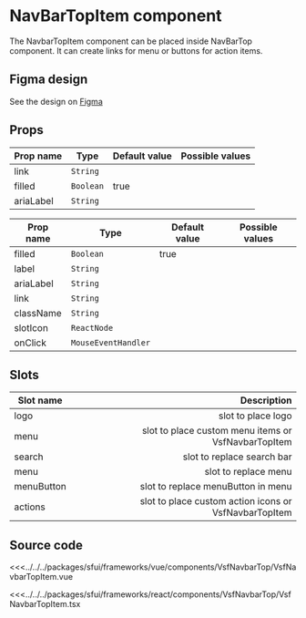 #  NavBarTopItem component

The NavbarTopItem component can be placed inside NavBarTop component. It can create links for menu or buttons for action items.

## Figma design

See the design on [Figma](https://www.figma.com/file/CWOkbpne0tDpSenT4ZEUTQ/%F0%9F%9B%A0-SFUI-2.0-%7C-Development?node-id=11378%3A17321)

## Props
<!-- vue -->

| Prop name | Type      | Default value | Possible values      |
| --------- | --------- | ------------- | ---------------      |
| link      | `String`  |               |                      |
| filled    | `Boolean` |  true         |                      | 
| ariaLabel | `String`  |               |                      |

<!-- end vue -->


<!-- react -->

| Prop name | Type                | Default value | Possible values      |
| --------- | ------------------- | ------------- | ---------------      |
| filled    | `Boolean`           |    true       |                      |  
| label     | `String`            |               |                      |
| ariaLabel | `String`            |               |                      |
| link      | `String`            |               |                      |
| className | `String`            |               |                      |
| slotIcon  | `ReactNode`         |               |                      |
| onClick   | `MouseEventHandler` |               |                      |

<!-- end react -->
  

## Slots

<!-- vue -->
| Slot name     |            Description                                      |
| ---------     | -------------------------------:                            |
|    logo       |    slot to place logo                                       |
|    menu       |    slot to place custom menu items or VsfNavbarTopItem      |
|    search     |    slot to replace search bar                               |
|    menu       |    slot to replace menu                                     |
|    menuButton |    slot to replace menuButton in menu                       |
|    actions    |    slot to place custom action icons or VsfNavbarTopItem    |

<!-- end vue -->


## Source code

<!-- vue -->
<<<../../../packages/sfui/frameworks/vue/components/VsfNavbarTop/VsfNavbarTopItem.vue
<!-- end vue -->
<!-- react -->
<<<../../../packages/sfui/frameworks/react/components/VsfNavbarTop/VsfNavbarTopItem.tsx
<!-- end react -->
